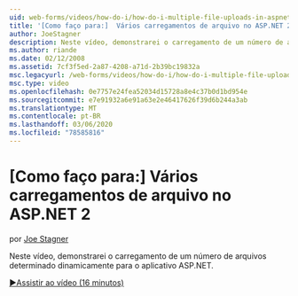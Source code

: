 ```yaml
---
uid: web-forms/videos/how-do-i/how-do-i-multiple-file-uploads-in-aspnet-2
title: '[Como faço para:]  Vários carregamentos de arquivo no ASP.NET 2 | Microsoft Docs'
author: JoeStagner
description: Neste vídeo, demonstrarei o carregamento de um número de arquivos determinado dinamicamente para o aplicativo ASP.NET.
ms.author: riande
ms.date: 02/12/2008
ms.assetid: 7cf3f5ed-2a87-4208-a71d-2b39bc19832a
msc.legacyurl: /web-forms/videos/how-do-i/how-do-i-multiple-file-uploads-in-aspnet-2
msc.type: video
ms.openlocfilehash: 0e7757e24fea52034d15728a8e4c37b0d1bd954e
ms.sourcegitcommit: e7e91932a6e91a63e2e46417626f39d6b244a3ab
ms.translationtype: MT
ms.contentlocale: pt-BR
ms.lasthandoff: 03/06/2020
ms.locfileid: "78585816"
---
```

# <a name="how-do-i--multiple-file-uploads-in-aspnet2"></a>[Como faço para:]  Vários carregamentos de arquivo no ASP.NET 2

por [Joe Stagner](https://github.com/JoeStagner)

Neste vídeo, demonstrarei o carregamento de um número de arquivos determinado dinamicamente para o aplicativo ASP.NET.

[&#9654;Assistir ao vídeo (16 minutos)](https://channel9.msdn.com/Blogs/ASP-NET-Site-Videos/how-do-i-multiple-file-uploads-in-aspnet-2)
